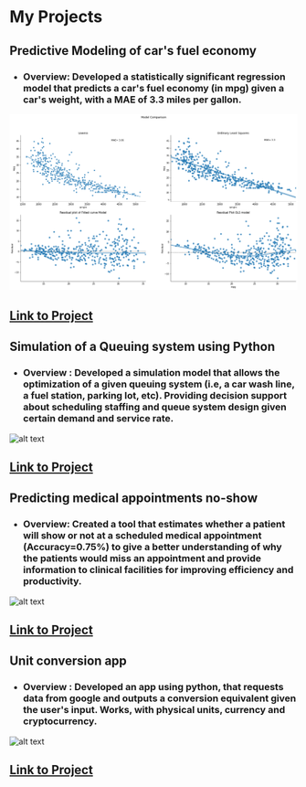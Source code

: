 # My Projects
## Predictive Modeling of car's fuel economy
- ### Overview: Developed a statistically significant regression model that predicts a car's fuel economy (in mpg) given a car's weight, with a MAE of 3.3 miles per gallon.
![alt text](https://github.com/miguelrizzog96/Regression_Predictive_Model/blob/main/regression.png)
## [Link to Project](https://github.com/miguelrizzog96/Regression_Predictive_Model)
## Simulation of a Queuing system using Python
- ### Overview :  Developed a simulation model that allows the optimization of a given queuing system (i.e, a car wash line, a fuel station, parking lot, etc). Providing decision support about scheduling staffing and queue system design given certain demand and service rate.
![alt text](https://user-images.githubusercontent.com/69512046/94444662-8c808880-0174-11eb-8706-e05c9b4b7eed.JPG)
## [Link to Project](https://github.com/miguelrizzog96/Queue_Simulation_Python)
## Predicting medical appointments no-show
- ### Overview: Created a tool that estimates whether a patient will show or not at a scheduled medical appointment (Accuracy=0.75%) to give a better understanding of why the patients would miss an appointment and provide information to clinical facilities for improving efficiency and productivity.
![alt text](https://user-images.githubusercontent.com/69512046/96631476-60c07080-12e4-11eb-96e3-ffea04b2769b.jpg)
## [Link to Project](https://github.com/miguelrizzog96/Appointment_NoShow_classifier)
## Unit conversion app
- ### Overview : Developed an app using python, that requests data from google and outputs a conversion equivalent given the user's input. Works, with physical units, currency and cryptocurrency.
![alt text](https://user-images.githubusercontent.com/69512046/99093977-94bc4800-25a9-11eb-84ab-df4a47409014.JPG)
## [Link to Project](https://github.com/miguelrizzog96/Unit_Converter)
